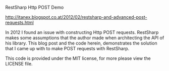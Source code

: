 RestSharp Http POST Demo

http://itanex.blogspot.co.at/2012/02/restsharp-and-advanced-post-requests.html

In 2012 I found an issue with constructing Http POST requests. RestSharp makes some assumptions 
that the author made when architecting the API of his library. This blog post and the code herein,
demonstrates the solution that I came up with to make POST requests with RestSharp.

This code is provided under the MIT license, for more please view the LICENSE file.